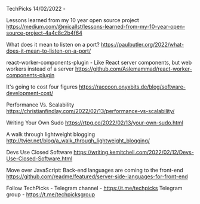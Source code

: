 TechPicks 14/02/2022 -

Lessons learned from my 10 year open source project
https://medium.com/@micallst/lessons-learned-from-my-10-year-open-source-project-4a4c8c2b4f64

What does it mean to listen on a port?
https://paulbutler.org/2022/what-does-it-mean-to-listen-on-a-port/

react-worker-components-plugin - Like React server components, but web workers instead of a server
https://github.com/Aslemammad/react-worker-components-plugin

It's going to cost four figures
https://raccoon.onyxbits.de/blog/software-development-cost/

Performance Vs. Scalability
https://christianfindlay.com/2022/02/13/performance-vs-scalability/

Writing Your Own Sudo
https://rtpg.co/2022/02/13/your-own-sudo.html

A walk through lightweight blogging
http://tvier.net/blog/a_walk_through_lightweight_blogging/

Devs Use Closed Software
https://writing.kemitchell.com/2022/02/12/Devs-Use-Closed-Software.html

Move over JavaScript: Back-end languages are coming to the front-end
https://github.com/readme/featured/server-side-languages-for-front-end

Follow TechPicks -
Telegram channel - https://t.me/techpicks
Telegram group - https://t.me/techpicksgroup